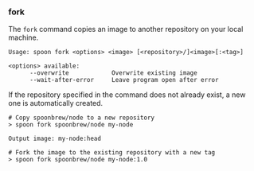 ### fork

The `fork` command copies an image to another repository on your local machine. 

```
Usage: spoon fork <options> <image> [<repository>/]<image>[:<tag>]

<options> available:
      --overwrite            Overwrite existing image
      --wait-after-error     Leave program open after error
```

If the repository specified in the command does not already exist, a new one is automatically created.  

```
# Copy spoonbrew/node to a new repository
> spoon fork spoonbrew/node my-node

Output image: my-node:head

# Fork the image to the existing repository with a new tag
> spoon fork spoonbrew/node my-node:1.0
```